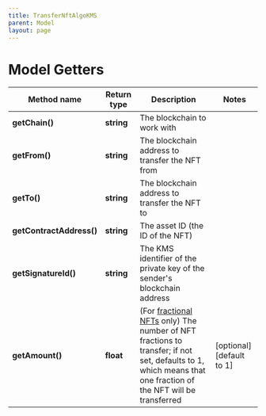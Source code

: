 ```yaml
---
title: TransferNftAlgoKMS
parent: Model
layout: page
---
```


# Model Getters

Method name | Return type | Description | Notes
------------ | ------------- | ------------- | -------------
**getChain()** | **string** | The blockchain to work with |
**getFrom()** | **string** | The blockchain address to transfer the NFT from |
**getTo()** | **string** | The blockchain address to transfer the NFT to |
**getContractAddress()** | **string** | The asset ID (the ID of the NFT) |
**getSignatureId()** | **string** | The KMS identifier of the private key of the sender's blockchain address |
**getAmount()** | **float** | (For <a href="https://developer.algorand.org/docs/get-started/tokenization/nft/#fractional-nfts" target="_blank">fractional NFTs</a> only) The number of NFT fractions to transfer; if not set, defaults to 1, which means that one fraction of the NFT will be transferred | [optional] [default to 1]

